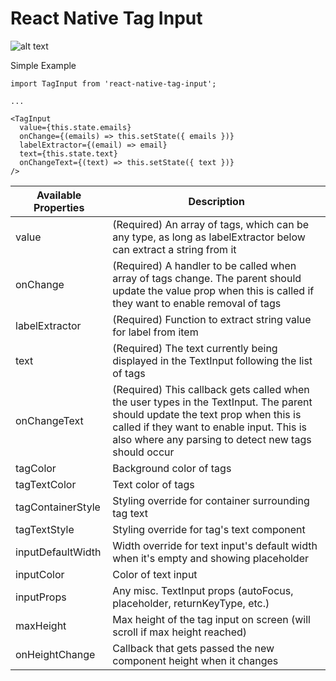 # React Native Tag Input

![alt text](example.png "Example visual")

Simple Example

```
import TagInput from 'react-native-tag-input';

...

<TagInput
  value={this.state.emails}
  onChange={(emails) => this.setState({ emails })}
  labelExtractor={(email) => email}
  text={this.state.text}
  onChangeText={(text) => this.setState({ text })}
/>
```


| Available Properties | Description |
-----------------------|-----------------
| value | (Required) An array of tags, which can be any type, as long as labelExtractor below can extract a string from it |
| onChange | (Required) A handler to be called when array of tags change. The parent should update the value prop when this is called if they want to enable removal of tags |
| labelExtractor | (Required) Function to extract string value for label from item |
| text | (Required) The text currently being displayed in the TextInput following the list of tags |
| onChangeText | (Required) This callback gets called when the user types in the TextInput. The parent should update the text prop when this is called if they want to enable input. This is also where any parsing to detect new tags should occur |
| tagColor | Background color of tags |
| tagTextColor | Text color of tags |
| tagContainerStyle | Styling override for container surrounding tag text |
| tagTextStyle | Styling override for tag's text component |
| inputDefaultWidth | Width override for text input's default width when it's empty and showing placeholder |
| inputColor | Color of text input |
| inputProps | Any misc. TextInput props (autoFocus, placeholder, returnKeyType, etc.) |
| maxHeight | Max height of the tag input on screen (will scroll if max height reached) |
| onHeightChange | Callback that gets passed the new component height when it changes |
